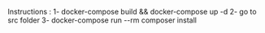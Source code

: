 Instructions :
1- docker-compose build && docker-compose up -d
2- go to src folder
3- docker-compose run --rm composer install
